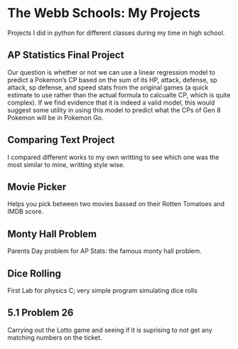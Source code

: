 # The Webb Schools: My Projects  
Projects I did in python for different classes during my time in high school.

## AP Statistics Final Project
Our question is whether or not we can use a linear regression model to predict a Pokemon’s CP based on the sum of its HP, attack, defense, sp attack, sp defense, and speed stats from the original games (a quick estimate to use rather than the actual formula to calcualte CP, which is quite complex). If we find evidence that it is indeed a valid model, this would suggest some utility in using this model to predict what the CPs of Gen 8 Pokemon will be in Pokemon Go. 

## Comparing Text Project
I compared different works to my own writting to see which one was the most similar to mine, writting style wise.

## Movie Picker
Helps you pick between two movies bassed on their Rotten Tomatoes and IMDB score.

## Monty Hall Problem
Parents Day problem for AP Stats: the famous monty hall problem. 
## Dice Rolling
First Lab for physics C; very simple program simulating dice rolls
## 5.1 Problem 26
Carrying out the Lotto game and seeing if it is suprising to not get any matching numbers on the ticket. 
